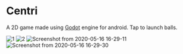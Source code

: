 # Centri
A 2D game made using [Godot](https://godotengine.org/) engine for android.
Tap to launch balls.

![1](https://user-images.githubusercontent.com/58220198/82177923-73c7b280-98f8-11ea-9c94-d956acea011a.png)
![2](https://user-images.githubusercontent.com/58220198/82177927-76c2a300-98f8-11ea-837e-61137bdec6cf.png)
![Screenshot from 2020-05-16 16-29-11](https://user-images.githubusercontent.com/58220198/82177930-775b3980-98f8-11ea-9430-751086bdf478.png)
![Screenshot from 2020-05-16 16-29-30](https://user-images.githubusercontent.com/58220198/82177931-788c6680-98f8-11ea-92b0-fdb9f82eec39.png)
